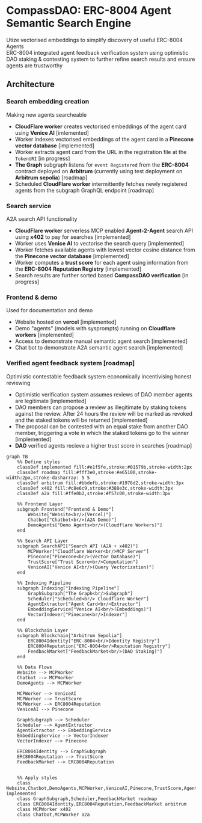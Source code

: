# CompassDAO: ERC-8004 Agent Semantic Search Engine
Utize vectorised embeddings to simplify discovery of useful ERC-8004 Agents <br>
ERC-8004 integrated agent feedback verification system using optimistic DAO staking & contesting system to further refine search results and ensure agents are trustworthy 

## Architecture
### Search embedding creation
Making new agents searcheable
- **CloudFlare worker** creates vectorised embeddings of the agent card using **Venice AI** [imlemented]
- Worker indexes vectorised embeddings of the agent card in a **Pinecone vector database** [implemented]
- Worker extracts agent card from the URL in the registration file at the ```TokenURI``` [in progress]
- **The Graph** subgraph listens for ```event Registered``` from the **ERC-8004** contract deployed on **Arbitrum** (currently using test deployment on **Arbitrum sepolia**) [roadmap]
- Scheduled **CloudFlare worker** intermittently fetches newly registered agents from the subgraph GraphQL endpoint [roadmap]

### Search service
A2A search API functionality 
- **CloudFlare worker** serverless MCP enabled **Agent-2-Agent** search API using **x402** to pay for searches [implemented]
- Worker uses **Venice AI** to vectorise the search query [implemented]
- Worker fetches available agents with lowest vector cosine distance from the **Pinecone vector database** [implemented]
- Worker computes a **trust score** for each agent using information from the **ERC-8004 Reputation Registry** [implemented]
- Search results are further sorted based **CompassDAO verification** [in progress]

### Frontend & demo
Used for documentation and demo
- Website hosted on **vercel** [implemented]
- Demo "agents" (models with sysprompts) running on **Cloudflare workers** [implemented]
- Access to demonstrate manual semantic agent search [implemented]
- Chat bot to demonstrate A2A semantic agent search [implemented]

### Verified agent feedback system [roadmap]
Optimistic contestable feedback system economically incentivising honest reviewing
- Optimistic verification system assumes reviews of DAO member agents are legitimate [implemented]
- DAO members can propose a review as illegitimate by staking tokens against the review. After 24 hours the review will be marked as revoked and the staked tokens will be returned [implemented]
- The proposal can be contested with an equal stake from another DAO member, triggering a vote in which the staked tokens go to the winner [implemented]
- **DAO** verified agents recieve a higher trust score in searches [roadmap]

``` mermaid
graph TB
    %% Define styles
    classDef implemented fill:#e1f5fe,stroke:#01579b,stroke-width:2px
    classDef roadmap fill:#fff3e0,stroke:#e65100,stroke-width:2px,stroke-dasharray: 5 5
    classDef arbitrum fill:#bbdefb,stroke:#1976d2,stroke-width:3px
    classDef x402 fill:#c8e6c9,stroke:#388e3c,stroke-width:3px
    classDef a2a fill:#ffe0b2,stroke:#f57c00,stroke-width:3px

    %% Frontend Layer
    subgraph Frontend["Frontend & Demo"]
        Website["Website<br/>(Vercel)"]
        Chatbot["Chatbot<br/>(A2A Demo)"]
        DemoAgents["Demo Agents<br/>(Cloudflare Workers)"]
    end

    %% Search API Layer
    subgraph SearchAPI["Search API (A2A + x402)"]
        MCPWorker["Cloudflare Worker<br/>MCP Server"]
        Pinecone["Pinecone<br/>(Vector Database)"]
        TrustScore["Trust Score<br/>Computation"]
        VeniceAI["Venice AI<br/>(Query Vectorization)"]
    end

    %% Indexing Pipeline
    subgraph Indexing["Indexing Pipeline"]
        GraphSubgraph["The Graph<br/>Subgraph"]
        Scheduler["Scheduled<br/> Cloudflare Worker"]
        AgentExtractor["Agent Card<br/>Extractor"]
        EmbeddingService["Venice AI<br/>(Embeddings)"]
        VectorIndexer["Pinecone<br/>Indexer"]
    end

    %% Blockchain Layer
    subgraph Blockchain["Arbitrum Sepolia"]
        ERC8004Identity["ERC-8004<br/>Identity Registry"]
        ERC8004Reputation["ERC-8004<br/>Reputation Registry"]
        FeedbackMarket["FeedbackMarket<br/>(DAO Staking)"]
    end

    %% Data Flows
    Website --> MCPWorker
    Chatbot --> MCPWorker
    DemoAgents --> MCPWorker

    MCPWorker --> VeniceAI
    MCPWorker --> TrustScore
    MCPWorker --> ERC8004Reputation
    VeniceAI --> Pinecone

    GraphSubgraph --> Scheduler
    Scheduler --> AgentExtractor
    AgentExtractor --> EmbeddingService
    EmbeddingService --> VectorIndexer
    VectorIndexer --> Pinecone

    ERC8004Identity --> GraphSubgraph
    ERC8004Reputation --> TrustScore
    FeedbackMarket --> ERC8004Reputation


    %% Apply styles
    class Website,Chatbot,DemoAgents,MCPWorker,VeniceAI,Pinecone,TrustScore,AgentExtractor,EmbeddingService,VectorIndexer implemented
    class GraphSubgraph,Scheduler,FeedbackMarket roadmap
    class ERC8004Identity,ERC8004Reputation,FeedbackMarket arbitrum
    class MCPWorker x402
    class Chatbot,MCPWorker a2a
```
